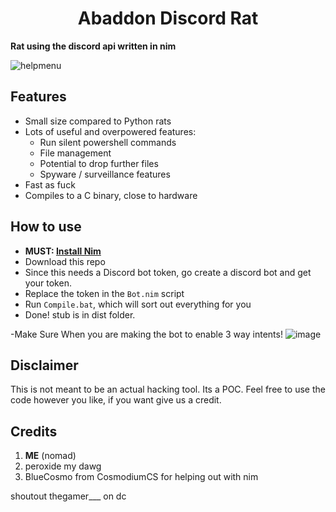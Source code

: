 <h1 align=center>Abaddon Discord Rat</h1>

**Rat using the discord api written in nim** 

![helpmenu](https://github.com/AbaddonCS/Discord-RAT/assets/103697143/66a46aa9-6310-4ddd-8989-02ce98cb2299)

<p align=center>
</p>

## Features
- Small size compared to Python rats
- Lots of useful and overpowered features:
    - Run silent powershell commands
    - File management
    - Potential to drop further files
    - Spyware / surveillance features
- Fast as fuck
- Compiles to a C binary, close to hardware

## How to use
- **MUST: [Install Nim](https://nim-lang.org/install.html)**
- Download this repo
- Since this needs a Discord bot token, go create a discord bot and get your token.
- Replace the token in the `Bot.nim` script
- Run `Compile.bat`, which will sort out everything for you
- Done! stub is in dist folder. 

-Make Sure When you are making the bot to enable 3 way intents!
![image](https://github.com/AbaddonCS/Discord-RAT/assets/103697143/c9ce6a84-1308-4e28-83bb-2e103df1d426)

## Disclaimer

This is not meant to be an actual hacking tool. Its a POC. Feel free to use the code however you like, if you want give us a credit.

## Credits
1) **ME** (nomad)
2) peroxide my dawg
3) BlueCosmo from CosmodiumCS for helping out with nim

shoutout thegamer___ on dc
